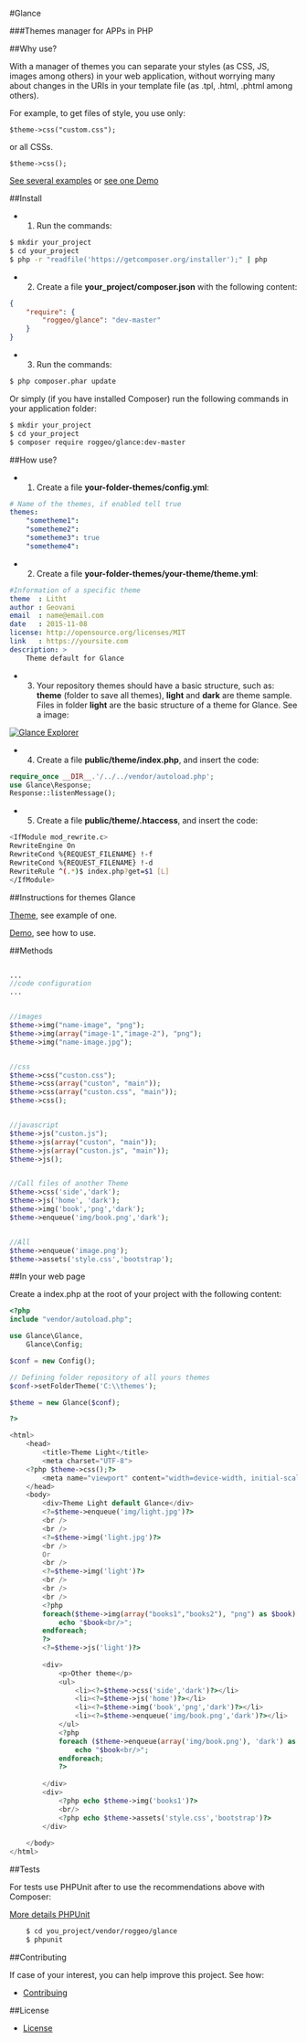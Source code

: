 #Glance

###Themes manager for APPs in PHP

##Why use?


With a manager of themes you can separate your
styles (as CSS, JS, images among others) in your
web application, without worrying many about
changes in the URIs in your template file
(as .tpl, .html, .phtml among others).

For example, to get files of style, you use only:

    $theme->css("custom.css");

or all CSSs.
    
    $theme->css();


[See several examples](#methods) or [see one Demo](https://github.com/roggeo/demo-glance)



##Install

* 1) Run the commands:

```bash
$ mkdir your_project
$ cd your_project
$ php -r "readfile('https://getcomposer.org/installer');" | php
```

* 2) Create a file **your_project/composer.json** with the following content:
    
```json 
{
    "require": {
        "roggeo/glance": "dev-master"
    }
}
```

* 3) Run the commands:

```bash
$ php composer.phar update
```


Or simply (if you have installed Composer) run the following commands
in your application folder:

```bash
$ mkdir your_project
$ cd your_project
$ composer require roggeo/glance:dev-master
```


##How use?


* 1) Create a file **your-folder-themes/config.yml**:

```yml
# Name of the themes, if enabled tell true
themes:
    "sometheme1":
    "sometheme2":
    "sometheme3": true
    "sometheme4":
``` 


* 2) Create a file **your-folder-themes/your-theme/theme.yml**:

```yml
#Information of a specific theme
theme  : Litht
author : Geovani
email  : name@email.com
date   : 2015-11-08
license: http://opensource.org/licenses/MIT
link   : https://yoursite.com
description: >
    Theme default for Glance
```


* 3) Your repository themes should have a basic structure, such as:
**theme** (folder to save all themes), **light** and **dark** are theme sample.
Files in folder **light** are the basic structure of a theme for Glance. See a image:

[![Glance Explorer](docs/img/explorer.png)](#)


* 4) Create a file **public/theme/index.php**, and insert the code:

```php
require_once __DIR__.'/../../vendor/autoload.php';
use Glance\Response;
Response::listenMessage();
```


* 5) Create a file **public/theme/.htaccess**, and insert the code:

```sh
<IfModule mod_rewrite.c>
RewriteEngine On
RewriteCond %{REQUEST_FILENAME} !-f
RewriteCond %{REQUEST_FILENAME} !-d
RewriteRule ^(.*)$ index.php?get=$1 [L]
</IfModule>
```


##Instructions for themes Glance

[Theme](https://github.com/roggeo/light), see example of one.

[Demo](https://github.com/roggeo/demo-glance), see how to use.


##Methods

```php

...
//code configuration
...


//images
$theme->img("name-image", "png");
$theme->img(array("image-1","image-2"), "png");
$theme->img("name-image.jpg");


//css
$theme->css("custon.css");
$theme->css(array("custon", "main"));
$theme->css(array("custon.css", "main"));
$theme->css();


//javascript
$theme->js("custon.js");
$theme->js(array("custon", "main"));
$theme->js(array("custon.js", "main"));
$theme->js();


//Call files of another Theme
$theme->css('side','dark');
$theme->js('home', 'dark');
$theme->img('book','png','dark');
$theme->enqueue('img/book.png','dark');


//All
$theme->enqueue('image.png');
$theme->assets('style.css','bootstrap');


```

##In your web page

Create a index.php at the root of your project with the following content:

```php
<?php
include "vendor/autoload.php";

use Glance\Glance,
    Glance\Config;

$conf = new Config();

// Defining folder repository of all yours themes
$conf->setFolderTheme('C:\\themes');

$theme = new Glance($conf);

?>

<html>
    <head>
        <title>Theme Light</title>
        <meta charset="UTF-8">
	<?php $theme->css();?>
        <meta name="viewport" content="width=device-width, initial-scale=1.0">
    </head>
    <body>
        <div>Theme Light default Glance</div>
        <?=$theme->enqueue('img/light.jpg')?>
        <br />
        <br />
        <?=$theme->img('light.jpg')?>
        <br />
        Or
        <br />
        <?=$theme->img('light')?>
        <br />
        <br />
        <br />
        <?php
        foreach($theme->img(array("books1","books2"), "png") as $book):            
            echo "$book<br/>";            
        endforeach;        
        ?>
        <?=$theme->js('light')?>
        
        <div>
            <p>Other theme</p>
            <ul>
                <li><?=$theme->css('side','dark')?></li>
                <li><?=$theme->js('home')?></li>
                <li><?=$theme->img('book','png','dark')?></li>
                <li><?=$theme->enqueue('img/book.png','dark')?></li>
            </ul>
            <?php
            foreach ($theme->enqueue(array('img/book.png'), 'dark') as $book):
                echo "$book<br/>";
            endforeach;
            ?>
            
        </div>
        <div>
            <?php echo $theme->img('books1')?>
            <br/>
            <?php echo $theme->assets('style.css','bootstrap')?>
        </div>
        
    </body>
</html>

```

##Tests

For tests use PHPUnit after to use the recommendations above with Composer:

[More details PHPUnit](https://phpunit.de)

```bash
    $ cd you_project/vendor/roggeo/glance
    $ phpunit
```


##Contributing

If case of your interest, you can help improve this project.
See how:

- [Contribuing](CONTRIBUTING.md)


##License
- [License](LICENSE.md)